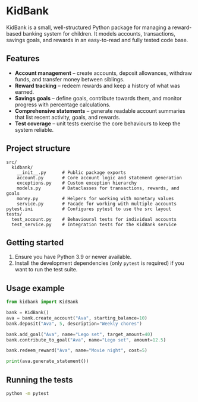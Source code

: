 # KidBank

KidBank is a small, well-structured Python package for managing a reward-based
banking system for children. It models accounts, transactions, savings goals,
and rewards in an easy-to-read and fully tested code base.

## Features

- **Account management** – create accounts, deposit allowances, withdraw funds,
  and transfer money between siblings.
- **Reward tracking** – redeem rewards and keep a history of what was earned.
- **Savings goals** – define goals, contribute towards them, and monitor
  progress with percentage calculations.
- **Comprehensive statements** – generate readable account summaries that list
  recent activity, goals, and rewards.
- **Test coverage** – unit tests exercise the core behaviours to keep the
  system reliable.

## Project structure

```
src/
  kidbank/
    __init__.py      # Public package exports
    account.py       # Core account logic and statement generation
    exceptions.py    # Custom exception hierarchy
    models.py        # Dataclasses for transactions, rewards, and goals
    money.py         # Helpers for working with monetary values
    service.py       # Facade for working with multiple accounts
pytest.ini           # Configures pytest to use the src layout
tests/
  test_account.py    # Behavioural tests for individual accounts
  test_service.py    # Integration tests for the KidBank service
```

## Getting started

1. Ensure you have Python 3.9 or newer available.
2. Install the development dependencies (only `pytest` is required) if you want
   to run the test suite.

## Usage example

```python
from kidbank import KidBank

bank = KidBank()
ava = bank.create_account("Ava", starting_balance=10)
bank.deposit("Ava", 5, description="Weekly chores")

bank.add_goal("Ava", name="Lego set", target_amount=40)
bank.contribute_to_goal("Ava", name="Lego set", amount=12.5)

bank.redeem_reward("Ava", name="Movie night", cost=5)

print(ava.generate_statement())
```

## Running the tests

```bash
python -m pytest
```
